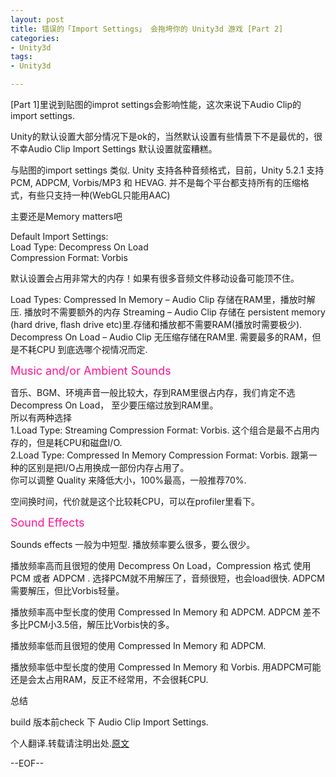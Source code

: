 ```yaml
---
layout: post
title: 错误的「Import Settings」 会拖垮你的 Unity3d 游戏 [Part 2]
categories:
- Unity3d
tags:
- Unity3d

---
```


[Part 1]里说到贴图的improt settings会影响性能，这次来说下Audio Clip的import settings.

Unity的默认设置大部分情况下是ok的，当然默认设置有些情景下不是最优的，很不幸Audio Clip Import Settings 默认设置就蛮糟糕。

与贴图的import settings 类似. Unity 支持各种音频格式，目前，Unity 5.2.1 支持 PCM, ADPCM, Vorbis/MP3 和 HEVAG. 
并不是每个平台都支持所有的压缩格式，有些只支持一种(WebGL只能用AAC)

主要还是Memory matters吧

Default Import Settings:    
Load Type: Decompress On Load    
Compression Format: Vorbis  

默认设置会占用非常大的内存！如果有很多音频文件移动设备可能顶不住。

Load Types:
Compressed In Memory – Audio Clip 存储在RAM里，播放时解压. 播放时不需要额外的内存
Streaming – Audio Clip 存储在 persistent memory (hard drive, flash drive etc)里.存储和播放都不需要RAM(播放时需要极少).
Decompress On Load – Audio Clip 无压缩存储在RAM里. 需要最多的RAM，但是不耗CPU
到底选哪个视情况而定.

<font color=DeepPink size=4>Music and/or Ambient Sounds</font>

音乐、BGM、环境声音一般比较大，存到RAM里很占内存，我们肯定不选 Decompress On Load， 至少要压缩过放到RAM里。  
所以有两种选择  
1.Load Type: Streaming Compression Format: Vorbis. 这个组合是最不占用内存的，但是耗CPU和磁盘I/O.  
2.Load Type: Compressed In Memory Compression Format: Vorbis. 跟第一种的区别是把I/O占用换成一部份内存占用了。  
你可以调整 Quality 来降低大小，100%最高，一般推荐70%.

空间换时间，代价就是这个比较耗CPU，可以在profiler里看下。

<font color=DeepPink size=4>Sound Effects</font>

Sounds effects 一般为中短型. 播放频率要么很多，要么很少。

播放频率高而且很短的使用 Decompress On Load，Compression 格式 使用PCM 或者 ADPCM . 选择PCM就不用解压了，音频很短，也会load很快.
ADPCM需要解压，但比Vorbis轻量。

播放频率高中型长度的使用 Compressed In Memory 和 ADPCM. ADPCM 差不多比PCM小3.5倍，解压比Vorbis快的多。

播放频率低而且很短的使用 Compressed In Memory 和 ADPCM. 

播放频率低中型长度的使用 Compressed In Memory 和 Vorbis. 用ADPCM可能还是会太占用RAM，反正不经常用，不会很耗CPU.

总结

build 版本前check 下 Audio Clip Import Settings. 


个人翻译.转载请注明出处.[原文](http://blog.theknightsofunity.com/wrong-import-settings-killing-unity-game-part-2/)

--EOF--		